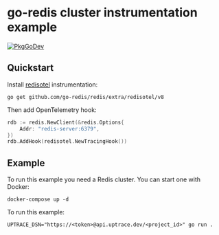 # go-redis cluster instrumentation example

[![PkgGoDev](https://pkg.go.dev/badge/github.com/go-redis/redis/tree/master/extra/redisotel)](https://pkg.go.dev/github.com/go-redis/redis/tree/master/extra/redisotel)

## Quickstart

Install [redisotel](https://github.com/go-redis/redis/tree/master/extra/redisotel) instrumentation:

```shell
go get github.com/go-redis/redis/extra/redisotel/v8
```

Then add OpenTelemetry hook:

```go
rdb := redis.NewClient(&redis.Options{
    Addr: "redis-server:6379",
})
rdb.AddHook(redisotel.NewTracingHook())
```

## Example

To run this example you need a Redis cluster. You can start one with Docker:

```shell
docker-compose up -d
```

To run this example:

```shell
UPTRACE_DSN="https://<token>@api.uptrace.dev/<project_id>" go run .
```

